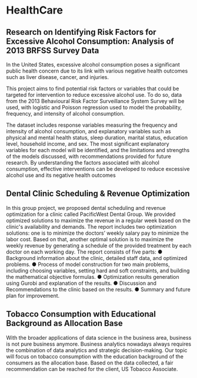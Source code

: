 # HealthCare

## Research on Identifying Risk Factors for Excessive Alcohol Consumption: Analysis of 2013 BRFSS Survey Data
In the United States, excessive alcohol consumption poses a significant public health concern due to its link with various negative health outcomes such as liver disease, cancer, and injuries.

This project aims to find potential risk factors or variables that could be targeted for intervention to reduce excessive alcohol use. To do so, data from the 2013 Behavioural Risk Factor Surveillance System Survey will be used, with logistic and Poisson regression used to model the probability, frequency, and intensity of alcohol consumption.

The dataset includes response variables measuring the frequency and intensity of alcohol consumption, and explanatory variables such as physical and mental health status, sleep duration, marital status, education level, household income, and sex. The most significant explanatory variables for each model will be identified, and the limitations and strengths of the models discussed, with recommendations provided for future research. By understanding the factors associated with alcohol consumption, effective interventions can be developed to reduce excessive alcohol use and its negative health outcomes

## Dental Clinic Scheduling & Revenue Optimization
In this group project, we proposed dental scheduling and revenue optimization for a clinic called PacificWest Dental Group. We provided optimized solutions to maximize the revenue in a regular week based on the clinic's availability and demands. The report includes two optimization solutions: one is to minimize the doctors’ weekly salary pay to minimize the labor cost. Based on that, another optimal solution is to maximize the weekly revenue by generating a schedule of the provided treatment by each doctor on each working day.
The report consists of five parts: ● Background information about the clinic, detailed staff data, and optimized problems. ● Process of model construction for two main problems, including choosing variables, setting hard and soft constraints, and building the mathematical objective formulas.
● Optimization results generation using Gurobi and explanation of the results. ● Discussion and Recommendations to the clinic based on the results.
● Summary and future plan for improvement.

## Tobacco Consumption with Educational Background as Allocation Base
With the broader applications of data science in the business area, business is not pure business anymore. Business analytics nowadays always requires the combination of data analytics and strategic decision-making. Our topic will focus on tobacco consumption with the education background of the consumers as the allocation base. Based on the data collected, a fair recommendation can be reached for the client, US Tobacco Associate.
